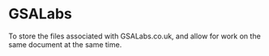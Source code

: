 # GSALabs
To store the files associated with GSALabs.co.uk, and allow for work on the same document at the same time.
